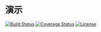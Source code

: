 # 演示

[![Build Status](https://img.shields.io/travis/miaoxing/wechatMemberCard/master.svg?style=flat-square)](https://travis-ci.org/miaoxing/wechatMemberCard)
[![Coverage Status](https://img.shields.io/coveralls/miaoxing/wechatMemberCard.svg?style=flat-square)](https://coveralls.io/r/miaoxing/wechatMemberCard?branch=master)
[![License](http://img.shields.io/badge/license-MIT-brightgreen.svg?style=flat-square)](http://www.opensource.org/licenses/MIT)
